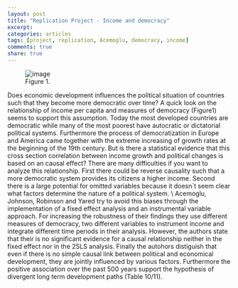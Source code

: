 ```yaml
---
layout: post
title: "Replication Project - Income and democracy"
excerpt: 
categories: articles
tags: [project, replication, Acemoglu, democracy, income]
comments: true
share: true
---
```

<figure>
    <img src=""/images/F1.png"" alt="image"></a>
    <figcaption><title="Figure1">Figure 1</a>.</figcaption>
</figure>


Does economic development influences the political situation of countries such that they become more democratic over time? A quick look on the relationship of income per capita and measures of democracy (Figure1) seems to support this assumption. Today the most developed countries are democratic while many of the most poorest have autocratic or dictatorial political systems. Furthermore the process of democratization in Europe and America came together with the extreme increasing of growth rates at the beginning of the 19th century. But is there a statistical evidence that this cross section correlation between income growth and political changes is based on an causal effect? There are many difficulties if you want to analyze this relationship. First there could be reverse causality such that a more democratic system provides its citizens a higher income. Second there is a large potential for omitted variables because it doesn`t seem clear what factors determine the nature of a political system. \\
Acemoglu, Johnson, Robinson and Yared try to avoid this biases through the implementation of a fixed effect analysis and an instrumental variable approach. For increasing the robustness of their findings they use different measures of democracy, two different variables to instrument income and integrate different time periods in their analysis.
However, the authors state that their is no significant evidence for a causal relationship neither in the fixed effect nor in the 2SLS analysis. Finally the autohors distiguish that even if there is no simple causal link between political and economical development, they are jointly influenced by various factors. Furthermore the positive association over the past 500 years support the hypothesis of divergent long term development paths (Table 10/11).

